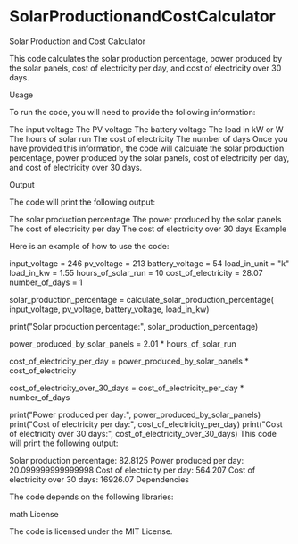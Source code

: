 # SolarProductionandCostCalculator


Solar Production and Cost Calculator

This code calculates the solar production percentage, power produced by the solar panels, cost of electricity per day, and cost of electricity over 30 days.

Usage

To run the code, you will need to provide the following information:

The input voltage
The PV voltage
The battery voltage
The load in kW or W
The hours of solar run
The cost of electricity
The number of days
Once you have provided this information, the code will calculate the solar production percentage, power produced by the solar panels, cost of electricity per day, and cost of electricity over 30 days.

Output

The code will print the following output:

The solar production percentage
The power produced by the solar panels
The cost of electricity per day
The cost of electricity over 30 days
Example

Here is an example of how to use the code:

input_voltage = 246
pv_voltage = 213
battery_voltage = 54
load_in_unit = "k"
load_in_kw = 1.55
hours_of_solar_run = 10
cost_of_electricity = 28.07
number_of_days = 1

solar_production_percentage = calculate_solar_production_percentage(
    input_voltage, pv_voltage, battery_voltage, load_in_kw)

print("Solar production percentage:", solar_production_percentage)

power_produced_by_solar_panels = 2.01 * hours_of_solar_run

cost_of_electricity_per_day = power_produced_by_solar_panels * cost_of_electricity

cost_of_electricity_over_30_days = cost_of_electricity_per_day * number_of_days

print("Power produced per day:", power_produced_by_solar_panels)
print("Cost of electricity per day:", cost_of_electricity_per_day)
print("Cost of electricity over 30 days:", cost_of_electricity_over_30_days)
This code will print the following output:

Solar production percentage: 82.8125
Power produced per day: 20.099999999999998
Cost of electricity per day: 564.207
Cost of electricity over 30 days: 16926.07
Dependencies

The code depends on the following libraries:

math
License

The code is licensed under the MIT License.
